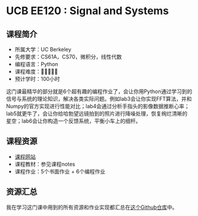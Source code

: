 # UCB EE120 : Signal and Systems
## 课程简介
- 所属大学：UC Berkeley
- 先修要求：CS61A，CS70，微积分，线性代数
- 编程语言：Python
- 课程难度：🌟🌟🌟🌟🌟
- 预计学时：100小时

这门课最精华的部分就是6个超有趣的编程作业了，会让你用Python通过学习到的信号与系统的理论知识，解决各类实际问题。例如lab3会让你实现FFT算法，并和Numpy的官方实现进行性能对比；lab4会通过分析手指头的影像数据推断心率；lab5就更牛了，会让你给哈勃望远镜拍到的照片进行降噪处理，恢复绚烂清晰的星空；lab6会让你构造一个反馈系统，平衡小车上的细杆。

## 课程资源
- [课程网站](https://inst.eecs.berkeley.edu/~ee120/fa19/)
- 课程教材：参见课程notes
- 课程作业：5个书面作业 + 6个编程作业

## 资源汇总
我在学习这门课中用到的所有资源和作业实现都汇总在[这个Github仓库](https://github.com/PKUFlyingPig/UCB-EE120)中。